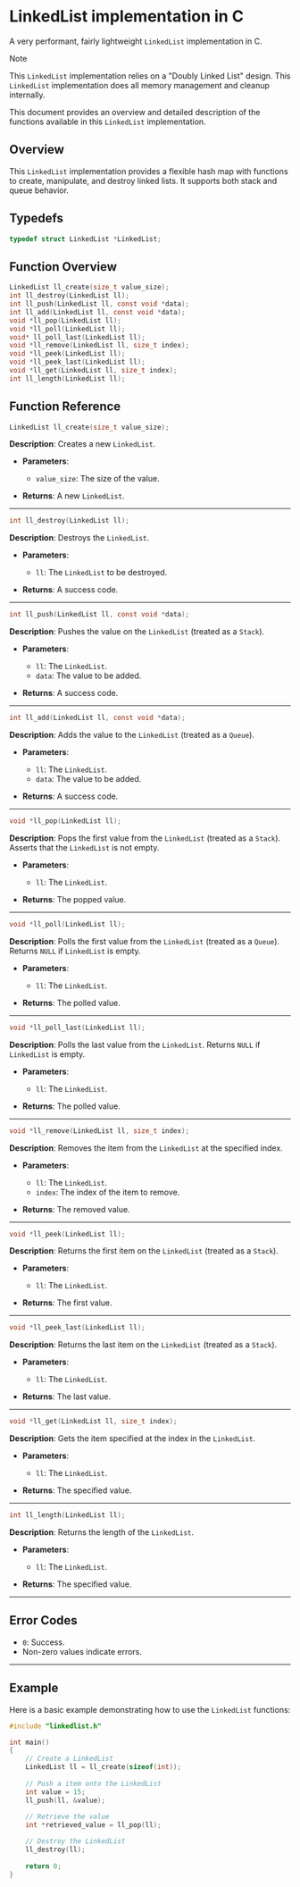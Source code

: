 # LinkedList implementation in C

A very performant, fairly lightweight `LinkedList` implementation in C.

> [!NOTE]
> This `LinkedList` implementation relies on a "Doubly Linked List" design. This `LinkedList` implementation does all memory management and cleanup internally.

This document provides an overview and detailed description of the functions available in this `LinkedList` implementation.

## Overview

This `LinkedList` implementation provides a flexible hash map with functions to create, manipulate, and destroy linked lists. It supports both stack and queue behavior.

## Typedefs
```c
typedef struct LinkedList *LinkedList;
```

## Function Overview
```c
LinkedList ll_create(size_t value_size);
int ll_destroy(LinkedList ll);
int ll_push(LinkedList ll, const void *data);
int ll_add(LinkedList ll, const void *data);
void *ll_pop(LinkedList ll);
void *ll_poll(LinkedList ll);
void* ll_poll_last(LinkedList ll);
void *ll_remove(LinkedList ll, size_t index);
void *ll_peek(LinkedList ll);
void *ll_peek_last(LinkedList ll);
void *ll_get(LinkedList ll, size_t index);
int ll_length(LinkedList ll);
```

## Function Reference

```c 
LinkedList ll_create(size_t value_size);
```

**Description**: Creates a new `LinkedList`.

- **Parameters**:
  - `value_size`: The size of the value.
  
- **Returns**: A new `LinkedList`.

---

```c 
int ll_destroy(LinkedList ll);
```

**Description**: Destroys the `LinkedList`.

- **Parameters**:
  - `ll`: The `LinkedList` to be destroyed.
  
- **Returns**: A success code.

---

```c 
int ll_push(LinkedList ll, const void *data);
```

**Description**: Pushes the value on the `LinkedList` (treated as a `Stack`).

- **Parameters**:
  - `ll`: The `LinkedList`.
  - `data`: The value to be added.
  
- **Returns**: A success code.

---

```c 
int ll_add(LinkedList ll, const void *data);
```

**Description**: Adds the value to the `LinkedList` (treated as a `Queue`).

- **Parameters**:
  - `ll`: The `LinkedList`.
  - `data`: The value to be added.
  
- **Returns**: A success code.

---

```c 
void *ll_pop(LinkedList ll);
```

**Description**: Pops the first value from the `LinkedList` (treated as a `Stack`). Asserts that the `LinkedList` is not empty.

- **Parameters**:
  - `ll`: The `LinkedList`.
  
- **Returns**: The popped value.

---

```c 
void *ll_poll(LinkedList ll);
```

**Description**: Polls the first value from the `LinkedList` (treated as a `Queue`). Returns `NULL` if `LinkedList` is empty.

- **Parameters**:
  - `ll`: The `LinkedList`.
  
- **Returns**: The polled value.

---

```c 
void *ll_poll_last(LinkedList ll);
```

**Description**: Polls the last value from the `LinkedList`. Returns `NULL` if `LinkedList` is empty.

- **Parameters**:
  - `ll`: The `LinkedList`.
  
- **Returns**: The polled value.

---

```c 
void *ll_remove(LinkedList ll, size_t index);
```

**Description**: Removes the item from the `LinkedList` at the specified index.

- **Parameters**:
  - `ll`: The `LinkedList`.
  - `index`: The index of the item to remove.
  
- **Returns**: The removed value.

---

```c 
void *ll_peek(LinkedList ll);
```

**Description**: Returns the first item on the `LinkedList` (treated as a `Stack`).

- **Parameters**:
  - `ll`: The `LinkedList`.
  
- **Returns**: The first value.

---

```c 
void *ll_peek_last(LinkedList ll);
```

**Description**: Returns the last item on the `LinkedList` (treated as a `Stack`).

- **Parameters**:
  - `ll`: The `LinkedList`.
  
- **Returns**: The last value.


---

```c 
void *ll_get(LinkedList ll, size_t index);
```

**Description**: Gets the item specified at the index in the `LinkedList`.

- **Parameters**:
  - `ll`: The `LinkedList`.
  
- **Returns**: The specified value.

---

```c 
int ll_length(LinkedList ll);
```

**Description**: Returns the length of the `LinkedList`.

- **Parameters**:
  - `ll`: The `LinkedList`.
  
- **Returns**: The specified value.

---


## Error Codes

- `0`: Success.
- Non-zero values indicate errors.

---

## Example

Here is a basic example demonstrating how to use the `LinkedList` functions:

```c
#include "linkedlist.h"

int main()
{
	// Create a LinkedList
	LinkedList ll = ll_create(sizeof(int));
	
	// Push a item onto the LinkedList
	int value = 15;
	ll_push(ll, &value);
	
	// Retrieve the value
	int *retrieved_value = ll_pop(ll);

	// Destroy the LinkedList
	ll_destroy(ll);
	
	return 0;
}
```










